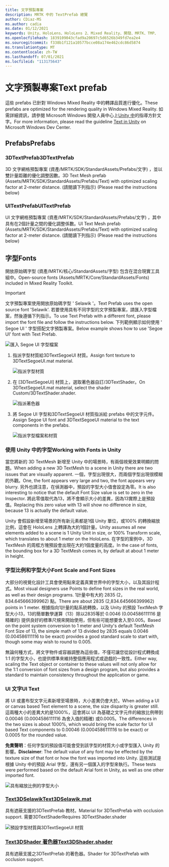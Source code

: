 ```yaml
---
title: 文字預製專案
description: MRTK 中的 TextPrefab 總覽
author: CDiaz-MS
ms.author: cadia
ms.date: 01/12/2021
keywords: Unity、HoloLens、HoloLens 2、Mixed Reality、開發、MRTK、TMP、
ms.openlocfilehash: 1839109043cfad9a20697c5d6526b349fd7ea2e4
ms.sourcegitcommit: f338b1f121a10577bcce08a174e462cdc86d5874
ms.translationtype: MT
ms.contentlocale: zh-TW
ms.lasthandoff: 07/01/2021
ms.locfileid: "113175643"
---
```

# <a name="text-prefab"></a><span data-ttu-id="08ad8-104">文字預製專案</span><span class="sxs-lookup"><span data-stu-id="08ad8-104">Text prefab</span></span>

<span data-ttu-id="08ad8-105">這些 prefabs 已針對 Windows Mixed Reality 中的轉譯品質進行優化。</span><span class="sxs-lookup"><span data-stu-id="08ad8-105">These prefabs are optimized for the rendering quality in Windows Mixed Reality.</span></span> <span data-ttu-id="08ad8-106">如需詳細資訊，請參閱 Microsoft Windows 開發人員中心上[Unity 中](/windows/mixed-reality/text-in-unity)的指導方針文字。</span><span class="sxs-lookup"><span data-stu-id="08ad8-106">For more information, please read the guideline [Text in Unity](/windows/mixed-reality/text-in-unity) on Microsoft Windows Dev Center.</span></span>

## <a name="prefabs"></a><span data-ttu-id="08ad8-107">Prefabs</span><span class="sxs-lookup"><span data-stu-id="08ad8-107">Prefabs</span></span>

### <a name="3dtextprefab"></a><span data-ttu-id="08ad8-108">3DTextPrefab</span><span class="sxs-lookup"><span data-stu-id="08ad8-108">3DTextPrefab</span></span>

<span data-ttu-id="08ad8-109">3D 文字網格預製專案 (資產/MRTK/SDK/StandardAssets/Prefabs/文字) ，並以雙計量距離的優化調整因數。</span><span class="sxs-lookup"><span data-stu-id="08ad8-109">3D Text Mesh prefab (Assets/MRTK/SDK/StandardAssets/Prefabs/Text) with optimized scaling factor at 2-meter distance.</span></span> <span data-ttu-id="08ad8-110"> (請閱讀下列指示) </span><span class="sxs-lookup"><span data-stu-id="08ad8-110">(Please read the instructions below)</span></span>

### <a name="uitextprefab"></a><span data-ttu-id="08ad8-111">UITextPrefab</span><span class="sxs-lookup"><span data-stu-id="08ad8-111">UITextPrefab</span></span>

<span data-ttu-id="08ad8-112">UI 文字網格預製專案 (資產/MRTK/SDK/StandardAssets/Prefabs/文字) ，其中具有在2個計量之間的優化調整係數。</span><span class="sxs-lookup"><span data-stu-id="08ad8-112">UI Text Mesh prefab (Assets/MRTK/SDK/StandardAssets/Prefabs/Text) with optimized scaling factor at 2-meter distance.</span></span> <span data-ttu-id="08ad8-113"> (請閱讀下列指示) </span><span class="sxs-lookup"><span data-stu-id="08ad8-113">(Please read the instructions below)</span></span>

## <a name="fonts"></a><span data-ttu-id="08ad8-114">字型</span><span class="sxs-lookup"><span data-stu-id="08ad8-114">Fonts</span></span>

<span data-ttu-id="08ad8-115">開放原始碼字型 (資產/MRTK/核心/StandardAssets/字型) 包含在混合現實工具組中。</span><span class="sxs-lookup"><span data-stu-id="08ad8-115">Open-source fonts (Assets/MRTK/Core/StandardAssets/Fonts) included in Mixed Reality Toolkit.</span></span>

> [!IMPORTANT]
> <span data-ttu-id="08ad8-116">文字預製專案使用開放原始碼字型 ' Selawik '。</span><span class="sxs-lookup"><span data-stu-id="08ad8-116">Text Prefab uses the open source font 'Selawik'.</span></span> <span data-ttu-id="08ad8-117">若要使用具有不同字型的文字預製專案，請匯入字型檔案，然後遵循下列指示。</span><span class="sxs-lookup"><span data-stu-id="08ad8-117">To use Text Prefab with a different font, please import the font file and follow the instructions below.</span></span> <span data-ttu-id="08ad8-118">下列範例顯示如何使用 ' Segoe UI ' 字型搭配文字預製專案。</span><span class="sxs-lookup"><span data-stu-id="08ad8-118">Below example shows how to use 'Segoe UI' font with Text Prefab.</span></span>

![匯入 Segoe UI 字型檔案](../images/text-prefab/TextPrefabInstructions01.png)

1. <span data-ttu-id="08ad8-120">指派字型材質給3DTextSegoeUI 材質。</span><span class="sxs-lookup"><span data-stu-id="08ad8-120">Assign font texture to 3DTextSegoeUI.mat material.</span></span>

    ![指派字型材質](../images/text-prefab/TextPrefabInstructions02.png)

1. <span data-ttu-id="08ad8-122">在 [3DTextSegoeUI] 材質上，選取著色器自訂/3DTextShader。</span><span class="sxs-lookup"><span data-stu-id="08ad8-122">On 3DTextSegoeUI.mat material, select the shader Custom/3DTextShader.shader.</span></span>

    ![指派著色器](../images/text-prefab/TextPrefabInstructions03.png)

1. <span data-ttu-id="08ad8-124">將 Segoe UI 字型和3DTextSegoeUI 材質指派給 prefabs 中的文字元件。</span><span class="sxs-lookup"><span data-stu-id="08ad8-124">Assign Segoe UI font and 3DTextSegoeUI material to the text components in the prefabs.</span></span>

    ![指派字型檔案和材質](../images/text-prefab/TextPrefabInstructions04.png)

### <a name="working-with-fonts-in-unity"></a><span data-ttu-id="08ad8-126">使用 Unity 中的字型</span><span class="sxs-lookup"><span data-stu-id="08ad8-126">Working with Fonts in Unity</span></span>

<span data-ttu-id="08ad8-127">當您將新的 3D TextMesh 新增至 Unity 中的場景時，有兩個視覺效果明顯的問題。</span><span class="sxs-lookup"><span data-stu-id="08ad8-127">When adding a new 3D TextMesh to a scene in Unity there are two issues that are visually apparent.</span></span> <span data-ttu-id="08ad8-128">一個，字型出現很大，而兩個字型出現很模糊的外觀。</span><span class="sxs-lookup"><span data-stu-id="08ad8-128">One, the font appears very large and two, the font appears very blurry.</span></span> <span data-ttu-id="08ad8-129">另外也請注意，在偵測器中，預設的字型大小值會設定為零。</span><span class="sxs-lookup"><span data-stu-id="08ad8-129">It is also interesting to notice that the default Font Size value is set to zero in the Inspector.</span></span> <span data-ttu-id="08ad8-130">將此零值取代為13，將不會顯示大小的差異，因為13實際上是預設值。</span><span class="sxs-lookup"><span data-stu-id="08ad8-130">Replacing this zero value with 13 will show no difference in size, because 13 is actually the default value.</span></span>

<span data-ttu-id="08ad8-131">Unity 會假設新增至場景的所有新元素都是1個 Unity 單位，或100% 的轉換縮放比例，這會在 HoloLens 上轉譯為大約1個計量。</span><span class="sxs-lookup"><span data-stu-id="08ad8-131">Unity assumes all new elements added to a scene is 1 Unity Unit in size, or 100%  Transform scale, which translates to about 1 meter on the HoloLens.</span></span> <span data-ttu-id="08ad8-132">在字型的案例中，3D TextMesh 的周框方塊預設會出現在大約1個度量的高度。</span><span class="sxs-lookup"><span data-stu-id="08ad8-132">In the case of fonts, the bounding box for a 3D TextMesh comes in, by default at about 1 meter in height.</span></span>

### <a name="font-scale-and-font-sizes"></a><span data-ttu-id="08ad8-133">字型比例和字型大小</span><span class="sxs-lookup"><span data-stu-id="08ad8-133">Font Scale and Font Sizes</span></span>

<span data-ttu-id="08ad8-134">大部分的視覺化設計工具會使用點來定義真實世界中的字型大小，以及其設計程式。</span><span class="sxs-lookup"><span data-stu-id="08ad8-134">Most visual designers use Points to define font sizes in the real world, as well as their design programs.</span></span> <span data-ttu-id="08ad8-135">1計量中有大約 2835 (2，834.645666399962) 點。</span><span class="sxs-lookup"><span data-stu-id="08ad8-135">There are about 2835 (2,834.645666399962) points in 1 meter.</span></span> <span data-ttu-id="08ad8-136">根據指向1計量的點系統轉換，以及 Unity 的預設 TextMesh 字型大小13，13的簡單數學運算（13）除以2835等於 0.0046 (0.004586111116 是精確的) 提供良好的標準尺規來開始使用，但有些可能想要舍入至0.005。</span><span class="sxs-lookup"><span data-stu-id="08ad8-136">Based on the point system conversion to 1 meter and Unity's default TextMesh Font Size of 13, the simple math of 13 divided by 2835 equals 0.0046 (0.004586111116 to be exact) provides a good standard scale to start with, though some may wish to round to 0.005.</span></span>

<span data-ttu-id="08ad8-137">無論何種方式，將文字物件或容器調整為這些值，不僅可讓您從設計程式轉換成1:1 的字型大小，也提供標準來維持整個應用程式或遊戲的一致性。</span><span class="sxs-lookup"><span data-stu-id="08ad8-137">Either way, scaling the Text object or container to these values will not only allow for the 1:1 conversion of font sizes from a design program, but also provides a standard to maintain consistency throughout the application or game.</span></span>

### <a name="ui-text"></a><span data-ttu-id="08ad8-138">UI 文字</span><span class="sxs-lookup"><span data-stu-id="08ad8-138">UI Text</span></span>

<span data-ttu-id="08ad8-139">將 UI 或畫布型文字元素新增至場景時，大小差異仍會大於。</span><span class="sxs-lookup"><span data-stu-id="08ad8-139">When adding a UI or canvas based Text element to a scene, the size disparity is greater still.</span></span> <span data-ttu-id="08ad8-140">這兩種大小的差異大約是1000%，這會將以 UI 為基礎之文字元件的縮放比例帶到 0.00046 (0.0004586111116 為舍入值的精確) 或0.0005。</span><span class="sxs-lookup"><span data-stu-id="08ad8-140">The differences in the two sizes is about 1000%, which would bring the scale factor for UI based Text components to 0.00046 (0.0004586111116 to be exact) or 0.0005 for the rounded value.</span></span>

<span data-ttu-id="08ad8-141">**免責聲明**：任何字型的預設值可能會受到該字型的材質大小或字型匯入 Unity 的影響。</span><span class="sxs-lookup"><span data-stu-id="08ad8-141">**Disclaimer**: The default value of any font may be effected by the texture size of that font or how the font was imported into Unity.</span></span> <span data-ttu-id="08ad8-142">這些測試是根據 Unity 中的預設 Arial 字型，還有另一個匯入的字型來執行。</span><span class="sxs-lookup"><span data-stu-id="08ad8-142">These tests were performed based on the default Arial font in Unity, as well as one other imported font.</span></span>

![具有縮放比例的字型大小](../images/text-prefab/TextPrefabInstructions07.png)

### <a name="text3dselawikmat"></a>[<span data-ttu-id="08ad8-144">Text3DSelawik</span><span class="sxs-lookup"><span data-stu-id="08ad8-144">Text3DSelawik.mat</span></span>](https://github.com/microsoft/MixedRealityToolkit-Unity/blob/main/Assets/MRTK/StandardAssets/Materials/)

<span data-ttu-id="08ad8-145">具有遮蔽支援的3DTextPrefab 教材。</span><span class="sxs-lookup"><span data-stu-id="08ad8-145">Material for 3DTextPrefab with occlusion support.</span></span> <span data-ttu-id="08ad8-146">需要3DTextShader</span><span class="sxs-lookup"><span data-stu-id="08ad8-146">Requires 3DTextShader.shader</span></span>

![預設字型材質與3DTextSegoeUI 材質](../images/text-prefab/TextPrefabInstructions06.png)

### <a name="text3dshadershader"></a>[<span data-ttu-id="08ad8-148">Text3DShader 著色器</span><span class="sxs-lookup"><span data-stu-id="08ad8-148">Text3DShader.shader</span></span>](https://github.com/microsoft/MixedRealityToolkit-Unity/tree/main/Assets/MRTK/StandardAssets/Shaders)

<span data-ttu-id="08ad8-149">具有遮蔽支援之3DTextPrefab 的著色器。</span><span class="sxs-lookup"><span data-stu-id="08ad8-149">Shader for 3DTextPrefab with occlusion support.</span></span>
